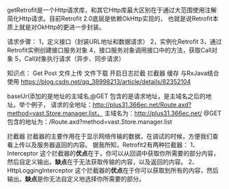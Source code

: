 getRetrofit是一个Http请求库，和其它Http库最大区别在于通过大范围使用注解简化Http请求。目前Retrofit 2.0底层是依赖OkHttp实现的，
也就是说Retrofit本质上就是对OkHttp的更进一步封装。

请求步骤：
1，定义接口（封装URL地址和数据请求）
2，实例化Retrofit
3，通过Retrofit实例创建接口服务对象
4，接口服务对象调用接口中的方法，获取Call对象
5，Call对象执行请求（异步、同步请求）

知识点：
Get
Post
文件上传
文件下载
开启日志拦截
拦截器
缓存
与RxJava结合使用
https://blog.csdn.net/qq_38998213/article/details/82352104

baseUrl添加的是地址的主域名,@GET 包含的是请求地址，是主域名之后的地址。举个例子，
请求的全地址：http://plus31.366ec.net/Route.axd?method=vast.Store.manager.list，
主域名为：http://plus31.366ec.net/
@GET包含的地址为：/Route.axd?method=vast.Store.manager.list

拦截器
拦截器的主要作用在于显示网络传输的数据，在调试的时候，方便我们查看上传以及服务器返回的内容。
据我所知，Retrofit2有两种拦截器：
1、Interceptor
这个拦截器的**优点**在于，你可以从回调中获取你所需要的部分内容，然后自定义输出。**缺点**在于无法获取传输的内容，以及返回的内容。
2、HttpLoggingInterceptor
这个拦截器的**优点**在于你可以获取到所有的内容，然后输出。**缺点**是你无法自定义地选择你所需要的部分。
